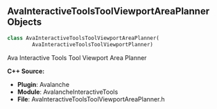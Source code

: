 ## AvaInteractiveToolsToolViewportAreaPlanner Objects

```python
class AvaInteractiveToolsToolViewportAreaPlanner(
        AvaInteractiveToolsToolViewportPlanner)
```

Ava Interactive Tools Tool Viewport Area Planner

**C++ Source:**

- **Plugin**: Avalanche
- **Module**: AvalancheInteractiveTools
- **File**: AvaInteractiveToolsToolViewportAreaPlanner.h

<a id="unreal.AvaInteractiveToolsToolViewportPointListPlanner"></a>